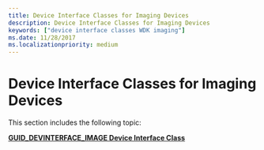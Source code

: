 ```yaml
---
title: Device Interface Classes for Imaging Devices
description: Device Interface Classes for Imaging Devices
keywords: ["device interface classes WDK imaging"]
ms.date: 11/28/2017
ms.localizationpriority: medium
---
```


# Device Interface Classes for Imaging Devices


This section includes the following topic:

[**GUID\_DEVINTERFACE\_IMAGE Device Interface Class**](guid-devinterface-image-device-interface-class.md)

 

 





